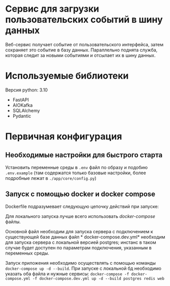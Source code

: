 # Сервис для загрузки пользовательских событий в шину данных

Веб-сервис получает событие от пользовательского интерфейса, затем сохраняет это событие
в базу данных. Параллельно поднята служба, которая следит за новыми событиями
и отсылает их в шину данных.

# Используемые библиотеки

Версия python: 3.10

- FastAPI
- AIOKafka
- SQLAlchemy
- Pydantic


# Первичная конфигурация

## Необходимые настройки для быстрого старта

Установить переменные среды в `.env` файл по образу и подобию `.env.example`
(там содержатся только базовые настройки, более подробные лежат в `./app/core/config.py`)

## Запуск с помощью docker и docker compose

Dockerfile подразумевает следующую цепочку действий при запуске:

Для локального запуска лучше всего использовать *docker-compose* файлы.

Основной файл необходим для запуска сервера с подключением к существующей базе данных файл *
docker-compose.dev.yml* необходим для запуска сервера с локальной версией postgres; инстанс в таком случае
будет доступен по параметрам подключения, указанным в переменных среды.

Запуск приложения необходимо осуществлять с помощью команды `docker-compose up -d --build`.
При запуске с локальной бд необходимо указать оба файла и нужные сервисы: 
`docker-compose -f docker-compose.yml -f docker-compose.dev.yml up -d --build postgres redis web`